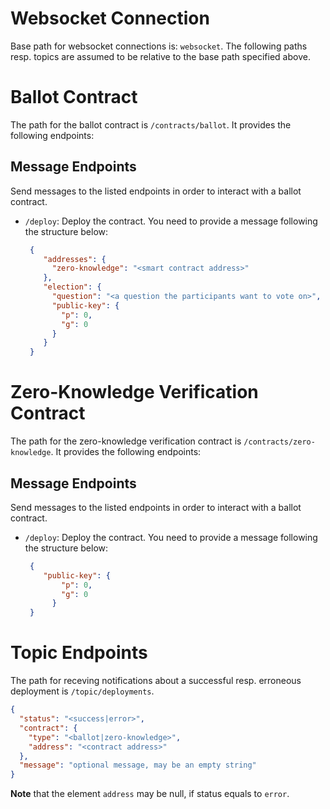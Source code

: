 Websocket Connection
====================

Base path for websocket connections is: `websocket`.
The following paths resp. topics are assumed to be relative to the base path specified above.

# Ballot Contract

The path for the ballot contract is `/contracts/ballot`.
It provides the following endpoints:

## Message Endpoints
Send messages to the listed endpoints in order to interact with a ballot contract.

* `/deploy`: Deploy the contract. You need to provide a message following the structure below:
  ```json
   {
      "addresses": {
        "zero-knowledge": "<smart contract address>"
      },
      "election": {
        "question": "<a question the participants want to vote on>",
        "public-key": {
          "p": 0,
          "g": 0
        }
      }
   }
  ```

# Zero-Knowledge Verification Contract

 The path for the zero-knowledge verification contract is `/contracts/zero-knowledge`.
 It provides the following endpoints:

## Message Endpoints
Send messages to the listed endpoints in order to interact with a ballot contract.

* `/deploy`: Deploy the contract. You need to provide a message following the structure below:
  ```json
   {
      "public-key": {
          "p": 0,
          "g": 0
        }
   }
  ```
  
# Topic Endpoints

The path for receving notifications about a successful resp. erroneous deployment is `/topic/deployments`.

```json
{
  "status": "<success|error>",
  "contract": {
    "type": "<ballot|zero-knowledge>",
    "address": "<contract address>"
  },
  "message": "optional message, may be an empty string"
}
```

__Note__ that the element `address` may be null, if status equals to `error`.
